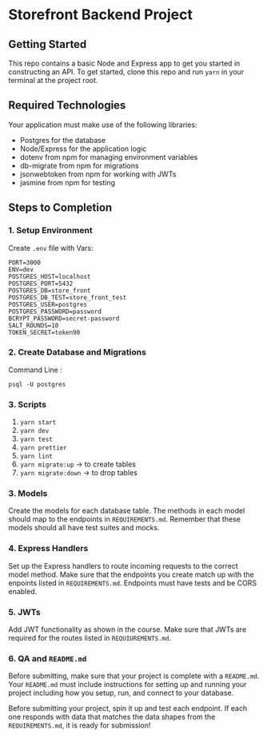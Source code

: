 # Storefront Backend Project 

## Getting Started

This repo contains a basic Node and Express app to get you started in constructing an API. To get started, clone this repo and run `yarn` in your terminal at the project root.

## Required Technologies
Your application must make use of the following libraries:
- Postgres for the database
- Node/Express for the application logic
- dotenv from npm for managing environment variables
- db-migrate from npm for migrations
- jsonwebtoken from npm for working with JWTs
- jasmine from npm for testing

## Steps to Completion

### 1. Setup Environment

Create `.env` file with Vars:

```
PORT=3000
ENV=dev
POSTGRES_HOST=localhost
POSTGRES_PORT=5432
POSTGRES_DB=store_front
POSTGRES_DB_TEST=store_front_test
POSTGRES_USER=postgres
POSTGRES_PASSWORD=password
BCRYPT_PASSWORD=secret-password
SALT_ROUNDS=10
TOKEN_SECRET=token90
```
### 2. Create Database and Migrations

Command Line :

```
psql -U postgres 
```
### 3. Scripts
1. `yarn start` 
2. `yarn dev `
3. `yarn test` 
4. `yarn prettier` 
5. `yarn lint`
6. `yarn migrate:up` -> to create tables
7. `yarn migrate:down` -> to drop tables

### 3. Models

Create the models for each database table. The methods in each model should map to the endpoints in `REQUIREMENTS.md`. Remember that these models should all have test suites and mocks.

### 4. Express Handlers

Set up the Express handlers to route incoming requests to the correct model method. Make sure that the endpoints you create match up with the enpoints listed in `REQUIREMENTS.md`. Endpoints must have tests and be CORS enabled. 

### 5. JWTs

Add JWT functionality as shown in the course. Make sure that JWTs are required for the routes listed in `REQUIUREMENTS.md`.

### 6. QA and `README.md`

Before submitting, make sure that your project is complete with a `README.md`. Your `README.md` must include instructions for setting up and running your project including how you setup, run, and connect to your database. 

Before submitting your project, spin it up and test each endpoint. If each one responds with data that matches the data shapes from the `REQUIREMENTS.md`, it is ready for submission!
